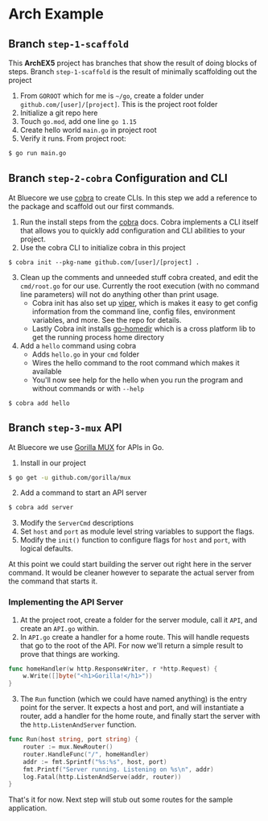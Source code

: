 # Arch Example

## Branch `step-1-scaffold`
This **ArchEX5** project has branches that show the result of doing blocks of steps. Branch `step-1-scaffold` is the result of minimally scaffolding out the project
1. From `GOROOT` which for me is `~/go`, create a folder under `github.com/[user]/[project]`. This is the project root folder
2. Initialize a git repo here
2. Touch `go.mod`, add one line `go 1.15`
3. Create hello world `main.go` in project root
4. Verify it runs. From project root: 
```bash
$ go run main.go
```

## Branch `step-2-cobra` Configuration and CLI
At Bluecore we use [cobra](https://github.com/spf13/cobra) to create CLIs. In this step we add a reference to the package and scaffold out our first commands.
1. Run the install steps from the [cobra](https://github.com/spf13/cobra) docs. Cobra implements a CLI itself that allows you to quickly add configuration and CLI abilities to your project.
2. Use the cobra CLI to initialize cobra in this project
```
$ cobra init --pkg-name github.com/[user]/[project] .
```
3. Clean up the comments and unneeded stuff cobra created, and edit the `cmd/root.go` for our use. Currently the root execution (with no command line parameters) will not do anything other than print usage.
    * Cobra init has also set up [viper](github.com/spf13/viper), which is makes it easy to get config information from the command line, config files, environment variables, and more. See the repo for details.
    * Lastly Cobra init installs [go-homedir](github.com/mitchellh/go-homedir) which is a cross platform lib to get the running process home directory
4. Add a `hello` command using cobra
    * Adds `hello.go` in your `cmd` folder
    * Wires the hello command to the root command which makes it available
    * You'll now see help for the hello when you run the program and without commands or with `--help` 
```
$ cobra add hello
```

## Branch `step-3-mux` API
At Bluecore we use [Gorilla MUX](https://pkg.go.dev/github.com/gorilla/mux@v1.8.0?utm_source=gopls) for APIs in Go.

1. Install in our project
``` bash
$ go get -u github.com/gorilla/mux
```

2. Add a command to start an API server
```bash
$ cobra add server
```

3. Modify the `ServerCmd` descriptions
4. Set `host` and `port` as module level string variables to support the flags.
4. Modify the `init()` function to configure flags for `host` and `port`, with logical defaults. 

At this point we could start building the server out right here in the server command. It would be cleaner however to separate the actual server from the command that starts it.

### Implementing the API Server
1. At the project root, create a folder for the server module, call it `API`, and create an `API.go` within.
2. In `API.go` create a handler for a home route. This will handle requests that go to the root of the API. For now we'll return a simple result to prove that things are working.
```go
func homeHandler(w http.ResponseWriter, r *http.Request) {
	w.Write([]byte("<h1>Gorilla!</h1>"))
}
```
3. The `Run` function (which we could have named anything) is the entry point for the server. It expects a host and port, and will instantiate a router, add a handler for the home route, and finally start the server with the `http.ListenAndServer` function.
```go
func Run(host string, port string) {
	router := mux.NewRouter()
	router.HandleFunc("/", homeHandler)
	addr := fmt.Sprintf("%s:%s", host, port)
	fmt.Printf("Server running. Listening on %s\n", addr)
	log.Fatal(http.ListenAndServe(addr, router))
}
```
That's it for now. Next step will stub out some routes for the sample application.